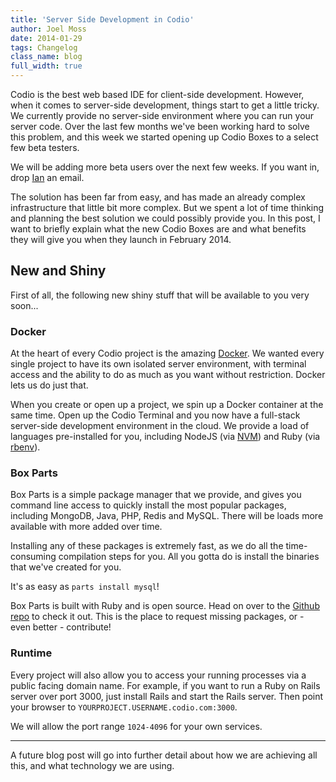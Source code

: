 ```yaml
---
title: 'Server Side Development in Codio'
author: Joel Moss
date: 2014-01-29
tags: Changelog
class_name: blog
full_width: true
---
```


Codio is the best web based IDE for client-side development. However, when it comes to server-side development, things start to get a little tricky. We currently provide no server-side environment where you can run your server code. Over the last few months we've been working hard to solve this problem, and this week we started opening up Codio Boxes to a select few beta testers.

We will be adding more beta users over the next few weeks. If you want in, drop [Ian](mailto:ijobling@codio.com) an email.

The solution has been far from easy, and has made an already complex infrastructure that little bit more complex. But we spent a lot of time thinking and planning the best solution we could possibly provide you. In this post, I want to briefly explain what the new Codio Boxes are and what benefits they will give you when they launch in February 2014.

## New and Shiny

First of all, the following new shiny stuff that will be available to you very soon...

### Docker

At the heart of every Codio project is the amazing [Docker](https://www.docker.io). We wanted every single project to have its own isolated server environment, with terminal access and the ability to do as much as you want without restriction. Docker lets us do just that.

When you create or open up a project, we spin up a Docker container at the same time. Open up the Codio Terminal and you now have a full-stack server-side development environment in the cloud. We provide a load of languages pre-installed for you, including NodeJS (via [NVM](https://github.com/creationix/nvm)) and Ruby (via [rbenv](https://github.com/sstephenson/rbenv)).

### Box Parts

Box Parts is a simple package manager that we provide, and gives you command line access to quickly install the most popular packages, including MongoDB, Java, PHP, Redis and MySQL. There will be loads more available with more added over time.

Installing any of these packages is extremely fast, as we do all the time-consuming compilation steps for you. All you gotta do is install the binaries that we've created for you.

It's as easy as `parts install mysql`!

Box Parts is built with Ruby and is open source. Head on over to the [Github repo](https://github.com/codio/boxparts) to check it out. This is the place to request missing packages, or - even better - contribute!

### Runtime

Every project will also allow you to access your running processes via a public facing domain name. For example, if you want to run a Ruby on Rails server over port 3000, just install Rails and start the Rails server. Then point your browser to `YOURPROJECT.USERNAME.codio.com:3000`.

We will allow the port range `1024-4096` for your own services.

---

A future blog post will go into further detail about how we are achieving all this, and what technology we are using.
